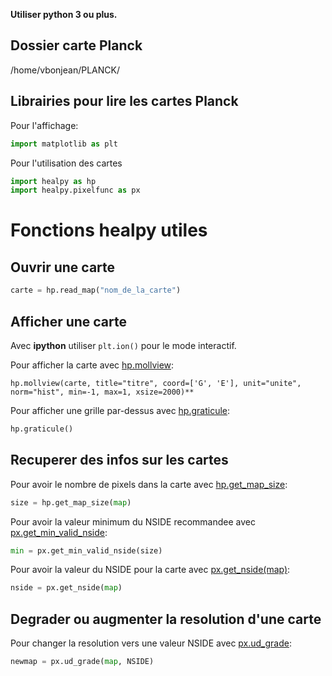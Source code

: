 **Utiliser python 3 ou plus.**

## Dossier carte Planck
/home/vbonjean/PLANCK/

## Librairies pour lire les cartes Planck
Pour l'affichage:

```python
import matplotlib as plt
```

Pour l'utilisation des cartes

```python
import healpy as hp
import healpy.pixelfunc as px
```

# Fonctions healpy utiles

## Ouvrir une carte

```python
carte = hp.read_map("nom_de_la_carte")
```

## Afficher une carte
Avec **ipython** utiliser `plt.ion()` pour le mode interactif.

Pour afficher la carte avec [hp.mollview](https://healpy.readthedocs.io/en/latest/generated/healpy.visufunc.mollview.html "page d'information"):

```pyton
hp.mollview(carte, title="titre", coord=['G', 'E'], unit="unite", norm="hist", min=-1, max=1, xsize=2000)**
```

Pour afficher une grille par-dessus avec [hp.graticule](https://healpy.readthedocs.io/en/latest/generated/healpy.visufunc.graticule.html#healpy.visufunc.graticule):

```python
hp.graticule()
```

## Recuperer des infos sur les cartes
Pour avoir le nombre de pixels dans la carte avec [hp.get_map_size](https://healpy.readthedocs.io/en/latest/generated/healpy.pixelfunc.get_map_size.html#healpy.pixelfunc.get_map_size):

```python
size = hp.get_map_size(map)
```

Pour avoir la valeur minimum du NSIDE recommandee avec [px.get_min_valid_nside](https://healpy.readthedocs.io/en/latest/generated/healpy.pixelfunc.get_min_valid_nside.html#healpy.pixelfunc.get_min_valid_nside):

```python
min = px.get_min_valid_nside(size)
```

Pour avoir la valeur du NSIDE pour la carte avec [px.get_nside(map)](https://healpy.readthedocs.io/en/latest/generated/healpy.pixelfunc.get_nside.html#healpy.pixelfunc.get_nside):

```python
nside = px.get_nside(map)
```

## Degrader ou augmenter la resolution d'une carte
Pour changer la resolution vers une valeur NSIDE avec [px.ud_grade](https://healpy.readthedocs.io/en/latest/generated/healpy.pixelfunc.ud_grade.html#healpy.pixelfunc.ud_grade):

```python
newmap = px.ud_grade(map, NSIDE)
```

